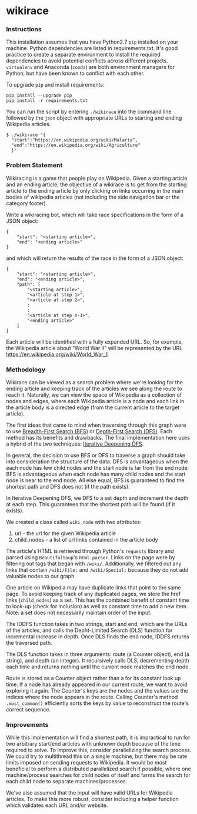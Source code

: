 # wikirace

### Instructions
This installation assumes that you have Python2.7 `pip` installed on your machine.
Python dependencies are listed in requirements.txt.
It's good practice to create a separate environment to install the required dependencies to avoid potential conflicts across different projects. `virtualenv` and Anaconda (`conda`) are both environment managers for Python, but have been known to conflict with each other.

To upgrade `pip` and install requirements:
```
pip install --upgrade pip
pip install -r requirements.txt
```

You can run the script by entering `./wikirace` into the command line followed by the `json` object with appropriate URLs to starting and ending Wikipedia articles.
```
$ ./wikirace '{
  "start":"https://en.wikipedia.org/wiki/Malaria",
  "end":"https://en.wikipedia.org/wiki/Agriculture"
  }'
```

### Problem Statement
Wikiracing is a game that people play on Wikipedia. Given a starting article and an ending article, the objective of a wikirace is to get from the starting article to the ending article by only clicking on links occurring in the main bodies of wikipedia articles (not including the side navigation bar or the category footer).

Write a wikiracing bot, which will take race specifications in the form of a JSON object:

```
{
    "start": "<starting article>",
    "end": "<ending article>"
}
```

and which will return the results of the race in the form of a JSON object:

```
{
    "start": "<starting article>",
    "end": "<ending article>",
    "path": [
        "<starting article>",
        "<article at step 1>",
        "<article at step 2>",
        :
        :
        "<article at step n-1>",
        "<ending article>"
    ]
}
```

Each article will be identified with a fully expanded URL. So, for example, the Wikipedia article about “World War II” will be represented by the URL https://en.wikipedia.org/wiki/World_War_II

### Methodology
Wikirace can be viewed as a search problem where we're looking for the ending article and keeping track of the articles we see along the route to reach it. Naturally, we can view the space of Wikipedia as a collection of nodes and edges, where each Wikipedia article is a node and each link in the article body is a directed edge (from the current article to the target article).

The first ideas that came to mind when traversing through this graph were to use [Breadth-First Search (BFS)](https://en.wikipedia.org/wiki/Breadth-first_search) or [Depth-First Search (DFS)](https://en.wikipedia.org/wiki/Depth-first_search). Each method has its benefits and drawbacks. The final implementation here uses a hybrid of the two techniques: [Iterative Deepening DFS](https://en.wikipedia.org/wiki/Iterative_deepening_depth-first_search).

In general, the decision to use BFS or DFS to traverse a graph should take into consideration the structure of the data. DFS is advantageous when the each node has few child nodes and the start node is far from the end node. BFS is advantageous when each node has many child nodes and the start node is near to the end node. All else equal, BFS is guaranteed to find the shortest path and DFS does not (if the path exists).

In Iterative Deepening DFS, we DFS to a set depth and increment the depth at each step. This guarantees that the shortest path will be found (if it exists).

We created a class called `wiki_node` with two attributes:
1. url - the url for the given Wikipedia article
2. child_nodes - a list of url links contained in the article body

The article's HTML is retrieved through Python's `requests` library and parsed using `BeautifulSoup`'s `html.parser`. Links on the page were by filtering out tags that began with `/wiki/`. Additionally, we filtered out any links that contain `/wiki/File:` and `/wiki/Special:` because they do not add valuable nodes to our graph.

One article on Wikipedia may have duplicate links that point to the same page. To avoid keeping track of any duplicated pages, we store the href links (`child_nodes`) as a set. This has the combined benefit of constant time to look-up (check for inclusion) as well as constant time to add a new item. Note: a set does not necessarily maintain order of the input.

The IDDFS function takes in two strings, start and end, which are the URLs of the articles, and calls the Depht-Limited Search (DLS) function for incremental increase in depth. Once DLS finds the end node, IDDFS returns the traversed path.

The DLS function takes in three arguments: route (a Counter object), end (a string), and depth (an integer). It recursively calls DLS, decrementing depth each time and returns nothing until the current node matches the end node.

Route is stored as a Counter object rather than a for its constant look up time. If a node has already appeared in our current route, we want to avoid exploring it again. The Counter's keys are the nodes and the values are the indices where the node appears in the route. Calling Counter's method `.most_common()` efficiently sorts the keys by value to reconstruct the route's correct sequence.


### Improvements
While this implementation will find a shortest path, it is impractical to run for two arbitrary start/end articles with unknown depth because of the time required to solve. To improve this, consider parallelizing the search process. We could try to multithread this on a single machine, but there may be rate limits imposed on sending requests to Wikipedia. It would be most beneficial to perform a distributed parallelized search if possible, where one machine/process searches for child nodes of itself and farms the search for each child node to separate machines/processes.

We've also assumed that the input will have valid URLs for Wikipedia articles. To make this more robust, consider including a helper function which validates each URL and/or website.
